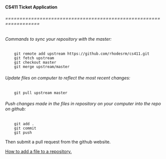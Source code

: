 #### CS411 Ticket Application
###### ==================================================================


###### Commands to sync your repository with the master: <br />
```
  	git remote add upstream https://github.com/rhodesrm/cs411.git  
	git fetch upstream  
	git checkout master  
	git merge upstream/master  
```

###### Update files on computer to reflect the most recent changes: <br />
```
	git pull upstream master
```

###### Push changes made in the files in repository on your computer into the repo on github: <br />
```
	git add .  
	git commit  
	git push  
```

Then submit a pull request from the github website. 

[How to add a file to a repository.](https://help.github.com/articles/adding-a-file-to-a-repository-using-the-command-line/) <br />
